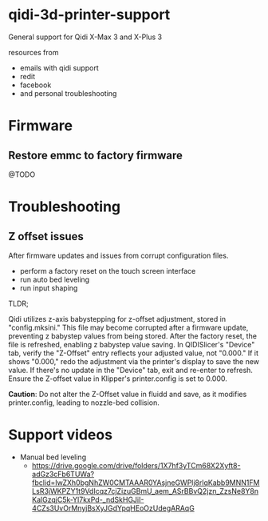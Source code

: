 # qidi-3d-printer-support

General support for Qidi X-Max 3 and X-Plus 3

resources from
* emails with qidi support
* redit
* facebook
* and personal troubleshooting

# Firmware

## Restore emmc to factory firmware

@TODO


# Troubleshooting

## Z offset issues

After firmware updates and issues from corrupt configuration files.

* perform a factory reset on the touch screen interface
* run auto bed leveling
* run input shaping

TLDR;

Qidi utilizes z-axis babystepping for z-offset adjustment, stored in "config.mksini." This file may become corrupted after a firmware update, preventing z babystep values from being stored.
After the factory reset, the file is refreshed, enabling z babystep value saving. In QIDISlicer's "Device" tab, verify the "Z-Offset" entry reflects your adjusted value, not "0.000." If it shows "0.000," redo the adjustment via the printer's display to save the new value.
If there's no update in the "Device" tab, exit and re-enter to refresh. Ensure the Z-offset value in Klipper's printer.config is set to 0.000.

**Caution**: Do not alter the Z-Offset value in fluidd and save, as it modifies printer.config, leading to nozzle-bed collision.

# Support videos

* Manual bed leveling
  * https://drive.google.com/drive/folders/1X7hf3yTCm68X2Xyft8-adGz3cFb6TUWa?fbclid=IwZXh0bgNhZW0CMTAAAR0YAsjneGWPlj8rlqKabb9MNN1FMLsR3jWKPZY1t9VdIcqz7cjZizuGBmU_aem_ASrBBvQ2jzn_ZzsNe8Y8nKalGzqjC5k-Yl7kxPd-_ndSkHGJiI-4CZs3UvOrMnyjBsXyJGdYpqHEoOzUdegARAqG
